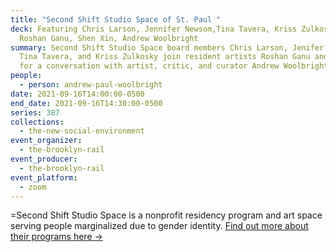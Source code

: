 ```yaml
---
title: "Second Shift Studio Space of St. Paul "
deck: Featuring Chris Larson, Jennifer Newsom,Tina Tavera, Kriss Zulkosky,
  Roshan Ganu, Shen Xin, Andrew Woolbright
summary: Second Shift Studio Space board members Chris Larson, Jenifer Newsom,
  Tina Tavera, and Kriss Zulkosky join resident artists Roshan Ganu and Shen Xin
  for a conversation with artist, critic, and curator Andrew Woolbright.
people:
  - person: andrew-paul-woolbright
date: 2021-09-16T14:00:00-0500
end_date: 2021-09-16T14:30:00-0500
series: 387
collections:
  - the-new-social-environment
event_organizer:
  - the-brooklyn-rail
event_producer:
  - the-brooklyn-rail
event_platform:
  - zoom
---
```

\=Second Shift Studio Space is a nonprofit residency program and art space serving people marginalized due to gender identity. [Find out more about their programs here →](https://secondshiftstudiospace.org/)